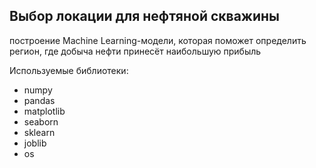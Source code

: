 ## Выбор локации для нефтяной скважины

построение Machine Learning-модели, которая поможет определить регион, где добыча нефти принесёт наибольшую прибыль

Используемые библиотеки:

-   numpy
-   pandas
-   matplotlib
-   seaborn
-   sklearn
-   joblib
-   os
